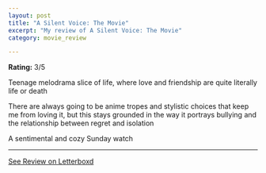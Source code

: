 ```yaml
---
layout: post
title: "A Silent Voice: The Movie"
excerpt: "My review of A Silent Voice: The Movie"
category: movie_review

---
```


**Rating:** 3/5

Teenage melodrama slice of life, where love and friendship are quite literally life or death

There are always going to be anime tropes and stylistic choices that keep me from loving it, but this stays grounded in the way it portrays bullying and the relationship between regret and isolation

A sentimental and cozy Sunday watch

<hr>

[See Review on Letterboxd](https://boxd.it/49Uf0Z)
